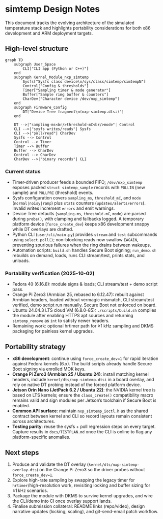 # simtemp Design Notes

This document tracks the evolving architecture of the simulated temperature stack and highlights portability considerations for both x86 development and ARM deployment targets.

## High-level structure

```mermaid
graph TD
    subgraph User_Space
        CLI["CLI app (Python or C++)"]
    end
    subgraph Kernel_Module_nxp_simtemp
        Sysfs["Sysfs class device\n/sys/class/simtemp/simtempN"]
        Control["Config & thresholds"]
        Timer["Sampling timer & mode generator"]
        Buffer["Sample ring buffer & counters"]
        CharDev["Character device /dev/nxp_simtemp"]
    end
    subgraph Firmware_Config
        DT["Device Tree fragment\n(nxp-simtemp.dtsi)"]
    end

    DT -->|"sampling-ms<br/>threshold-mC<br/>mode"| Control
    CLI -->|"sysfs writes/reads"| Sysfs
    CLI -->|"poll/read"| CharDev
    Sysfs --> Control
    Control --> Timer
    Timer --> Buffer
    Buffer --> CharDev
    Control --> CharDev
    CharDev -->|"binary records"| CLI
```

### Current status
- Timer-driven producer feeds a bounded FIFO; `/dev/nxp_simtemp` exposes packed `struct simtemp_sample` records with `POLLIN` (new sample) and `POLLPRI` (threshold) events.
- Sysfs configuration covers `sampling_ms`, `threshold_mC`, and `mode` (`normal|noisy|ramp`) plus `stats` counters (`updates/alerts/errors`). Invalid writes increment `errors` and emit warnings.
- Device Tree defaults (`sampling-ms`, `threshold-mC`, `mode`) are parsed during `probe()`, with clamping and fallbacks logged. A temporary platform device (`force_create_dev`) keeps x86 development snappy while DT overlays are drafted.
- Python CLI (`user/cli/main.py`) provides `stream` and `test` subcommands using `select.poll()`; non-blocking reads now swallow `EAGAIN`, preventing spurious failures when the ring drains between wakeups.
- Automation scripts: `build.sh` handles Secure Boot signing; `run_demo.sh` rebuilds on demand, loads, runs CLI stream/test, prints stats, and unloads.

### Portability verification (2025-10-02)
- Fedora 40 (6.16.8): module signs & loads; CLI stream/test + demo script pass.
- Orange Pi Zero3 (Armbian 25, rebased to 6.12.47): rebuilt against Armbian headers, loaded without vermagic mismatch, CLI stream/test verified, demo script run manually. Secure Boot not enforced on board.
- Ubuntu 24.04.3 LTS cloud VM (6.8.0-85): `./scripts/build.sh` compiles the module after enabling HTTPS apt sources and returning `simtemp_remove` as `int` to satisfy newer headers.
- Remaining work: optional hrtimer path for ≥1 kHz sampling and DKMS packaging for painless kernel upgrades.

## Portability strategy

- **x86 development**: continue using `force_create_dev=1` for rapid iteration against Fedora kernels (6.x). The build scripts already handle Secure Boot signing via enrolled MOK keys.
- **Orange Pi Zero3 (Armbian 25 / Ubuntu 24)**: install matching kernel headers, include `kernel/dts/nxp-simtemp.dtsi` in a board overlay, and rely on native DT probing instead of the forced platform device.
- **Jetson Orin Nano (JetPack 6.2 / Ubuntu 22)**: the NVIDIA kernel tree is based on LTS kernels; ensure the `class_create()` compatibility macro remains valid and sign modules per Jetson’s toolchain if Secure Boot is enabled.
- **Common API surface**: maintain `nxp_simtemp_ioctl.h` as the shared contract between kernel and CLI so record layouts remain consistent across architectures.
- **Testing parity**: reuse the sysfs + poll regression steps on every target. Capture results in `docs/TESTPLAN.md` once the CLI is online to flag any platform-specific anomalies.

## Next steps

1. Produce and validate the DT overlay (`kernel/dts/nxp-simtemp-overlay.dts`) on the Orange Pi Zero3 so the driver probes without `force_create_dev=1`.
2. Explore high-rate sampling by swapping the legacy timer for `hrtimer`/high-resolution work, revisiting locking and buffer sizing for ≥1 kHz scenarios.
3. Package the module with DKMS to survive kernel upgrades, and wire the CLI/demo into CI once overlay support lands.
4. Finalise submission collateral: README links (repo/video), design narrative updates (locking, scaling), and git-send-email patch workflow.
